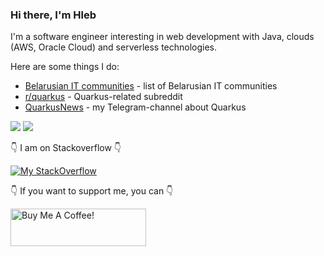 ### Hi there, I'm Hleb

I'm a software engineer interesting in web development with Java, clouds (AWS, Oracle Cloud) and serverless technologies.

Here are some things I do:
 - [Belarusian IT communities](https://hleb-kastseika.github.io/belarusian-it-communities/) - list of  Belarusian IT communities
 - [r/quarkus](https://www.reddit.com/r/quarkus) - Quarkus-related subreddit
 - [QuarkusNews](https://t.me/quarkusnews) - my Telegram-channel about Quarkus

![](https://github-profile-summary-cards.vercel.app/api/cards/profile-details?username=hleb-kastseika&theme=default)
![](https://github-profile-summary-cards.vercel.app/api/cards/stats?username=hleb-kastseika&theme=default)

👇 I am on Stackoverflow 👇

[![My StackOverflow](https://github-readme-stackoverflow.vercel.app/?userID=1145792)](https://stackoverflow.com/users/1145792/hleb-kastseika)

👇 If you want to support me, you can 👇

<a href="https://www.buymeacoffee.com/hleb.k" target="_blank"><img src="https://cdn.buymeacoffee.com/buttons/v2/default-orange.png" alt="Buy Me A Coffee!" style="height: 60px !important;width: 217px !important;"></a>
